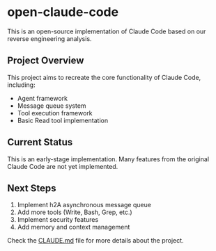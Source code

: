 # open-claude-code

This is an open-source implementation of Claude Code based on our reverse engineering analysis.

## Project Overview

This project aims to recreate the core functionality of Claude Code, including:

- Agent framework
- Message queue system
- Tool execution framework
- Basic Read tool implementation

## Current Status

This is an early-stage implementation. Many features from the original Claude Code are not yet implemented.

## Next Steps

1. Implement h2A asynchronous message queue
2. Add more tools (Write, Bash, Grep, etc.)
3. Implement security features
4. Add memory and context management

Check the [CLAUDE.md](CLAUDE.md) file for more details about the project.
